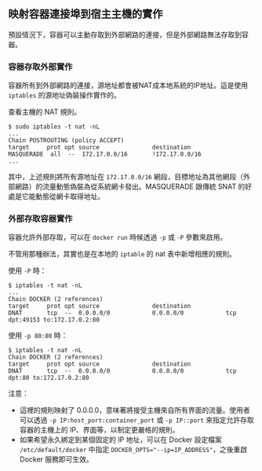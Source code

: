 ## 映射容器連接埠到宿主主機的實作

預設情況下，容器可以主動存取到外部網路的連接，但是外部網路無法存取到容器。
### 容器存取外部實作
容器所有到外部網路的連接，源地址都會被NAT成本地系統的IP地址。這是使用 `iptables` 的源地址偽裝操作實作的。

查看主機的 NAT 規則。
```
$ sudo iptables -t nat -nL
...
Chain POSTROUTING (policy ACCEPT)
target     prot opt source               destination
MASQUERADE  all  --  172.17.0.0/16       !172.17.0.0/16
...
```
其中，上述規則將所有源地址在 `172.17.0.0/16` 網段，目標地址為其他網段（外部網路）的流量動態偽裝為從系統網卡發出。MASQUERADE 跟傳統 SNAT 的好處是它能動態從網卡取得地址。

### 外部存取容器實作

容器允許外部存取，可以在 `docker run` 時候透過 `-p` 或 `-P` 參數來啟用。

不管用那種辦法，其實也是在本地的 `iptable` 的 nat 表中新增相應的規則。

使用 `-P` 時：
```
$ iptables -t nat -nL
...
Chain DOCKER (2 references)
target     prot opt source               destination
DNAT       tcp  --  0.0.0.0/0            0.0.0.0/0            tcp dpt:49153 to:172.17.0.2:80
```

使用 `-p 80:80` 時：
```
$ iptables -t nat -nL
Chain DOCKER (2 references)
target     prot opt source               destination
DNAT       tcp  --  0.0.0.0/0            0.0.0.0/0            tcp dpt:80 to:172.17.0.2:80
```
注意：
* 這裡的規則映射了 0.0.0.0，意味著將接受主機來自所有界面的流量。使用者可以透過 `-p IP:host_port:container_port` 或 `-p
IP::port` 來指定允許存取容器的主機上的 IP、界面等，以制定更嚴格的規則。
* 如果希望永久綁定到某個固定的 IP 地址，可以在 Docker 設定檔案 `/etc/default/docker` 中指定 `DOCKER_OPTS="--ip=IP_ADDRESS"`，之後重啟 Docker 服務即可生效。
